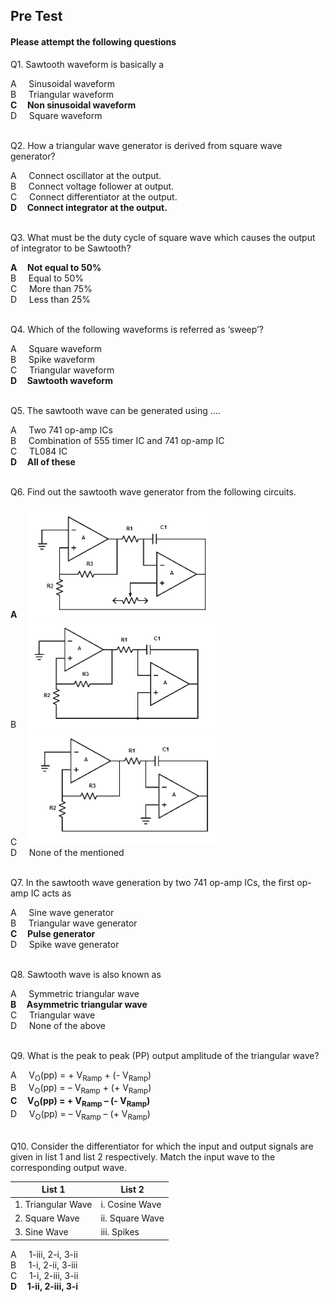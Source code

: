 ##  Pre Test 
#### Please attempt the following questions


Q1. Sawtooth waveform is basically a    
  
A     Sinusoidal waveform  
B     Triangular waveform  
<b>C     Non sinusoidal waveform</b>  
D     Square waveform  
<br>
  

Q2. How a triangular wave generator is derived from square wave generator?  

A     Connect oscillator at the output.  
B     Connect voltage follower at output.  
C     Connect differentiator at the output.  
<b>D     Connect integrator at the output.</b>  
<br>


Q3. What must be the duty cycle of square wave which causes the output of integrator to be Sawtooth?  

<b>A     Not equal to 50%</b>  
B     Equal to 50%  
C     More than 75%  
D     Less than 25%  
<br>
  

Q4. Which of the following waveforms is referred as ‘sweep’?  

A     Square waveform  
B     Spike waveform  
C     Triangular waveform  
<b>D     Sawtooth waveform</b>  
<br>


Q5. The sawtooth wave can be generated using ….  

A     Two 741 op-amp ICs  
B     Combination of 555 timer IC and 741 op-amp IC  
C     TL084 IC  
<b>D     All of these</b>  
<br>

  
Q6. Find out the sawtooth wave generator from the following circuits.  

<b>A     ![](images/que6(a).png)</b>   
B     ![](images/que6(b).png)  
C     ![](images/que6(c).png)  
D     None of the mentioned  
<br>
  

Q7. In the sawtooth wave generation by two 741 op-amp ICs, the first op- amp IC acts as  

A     Sine wave generator  
B     Triangular wave generator  
<b>C     Pulse generator</b>  
D     Spike wave generator  
<br> 


Q8. Sawtooth wave is also known as  

A     Symmetric triangular wave  
<b>B     Asymmetric triangular wave</b>  
C     Triangular wave  
D     None of the above  
<br>
  

Q9. What is the peak to peak (PP) output amplitude of the triangular wave?  

A     V<sub>O</sub>(pp) = + V<sub>Ramp</sub> + (- V<sub>Ramp</sub>)  
B     V<sub>O</sub>(pp) = – V<sub>Ramp</sub> + (+ V<sub>Ramp</sub>)  
<b>C     V<sub>O</sub>(pp) = + V<sub>Ramp</sub> – (- V<sub>Ramp</sub>)</b>  
D     V<sub>O</sub>(pp) = – V<sub>Ramp</sub> – (+ V<sub>Ramp</sub>)  
<br>

  
Q10. Consider the differentiator for which the input and output signals are given in list 1 and list 2 respectively. Match the input wave to the corresponding output wave.  

List 1 | List 2
-------|--------
1\. Triangular Wave|i. Cosine Wave
2\. Square Wave|ii. Square Wave
3\. Sine Wave|iii. Spikes

A     1-iii, 2-i, 3-ii  
B     1-i, 2-ii, 3-iii  
C     1-i, 2-iii, 3-ii  
<b>D     1-ii, 2-iii, 3-i</b>  

 


